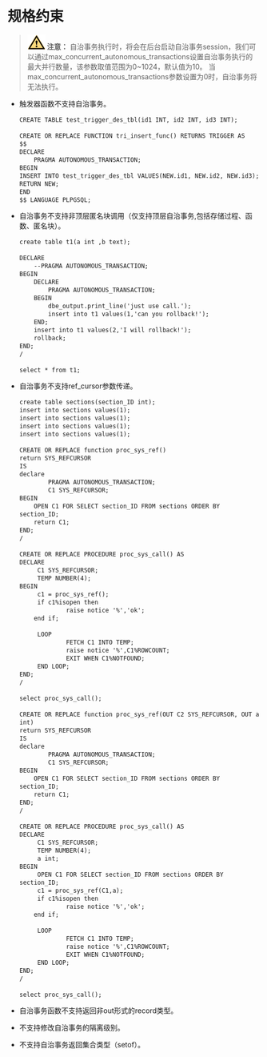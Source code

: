 # 规格约束<a name="ZH-CN_TOPIC_0289900513"></a>

>![](public_sys-resources/icon-caution.gif) **注意：** 
>自治事务执行时，将会在后台启动自治事务session，我们可以通过max\_concurrent\_autonomous\_transactions设置自治事务执行的最大并行数量，该参数取值范围为0\~1024，默认值为10。
>当max\_concurrent\_autonomous\_transactions参数设置为0时，自治事务将无法执行。

-   触发器函数不支持自治事务。

    ```
    CREATE TABLE test_trigger_des_tbl(id1 INT, id2 INT, id3 INT);
    
    CREATE OR REPLACE FUNCTION tri_insert_func() RETURNS TRIGGER AS
    $$
    DECLARE
    	PRAGMA AUTONOMOUS_TRANSACTION;
    BEGIN
    INSERT INTO test_trigger_des_tbl VALUES(NEW.id1, NEW.id2, NEW.id3);
    RETURN NEW;
    END
    $$ LANGUAGE PLPGSQL;
    ```

-   自治事务不支持非顶层匿名块调用（仅支持顶层自治事务,包括存储过程、函数、匿名块）。

    ```
    create table t1(a int ,b text);
    
    DECLARE 
    	--PRAGMA AUTONOMOUS_TRANSACTION;
    BEGIN
    	DECLARE 
    		PRAGMA AUTONOMOUS_TRANSACTION;
    	BEGIN
    		dbe_output.print_line('just use call.');
    		insert into t1 values(1,'can you rollback!');
    	END;
    	insert into t1 values(2,'I will rollback!');
    	rollback;
    END;
    /
    
    select * from t1;
    
    ```

-   自治事务不支持ref\_cursor参数传递。

    ```
    create table sections(section_ID int);
    insert into sections values(1);
    insert into sections values(1);
    insert into sections values(1);
    insert into sections values(1);
    
    CREATE OR REPLACE function proc_sys_ref()
    return SYS_REFCURSOR
    IS
    declare
    		PRAGMA AUTONOMOUS_TRANSACTION;
            C1 SYS_REFCURSOR;
    BEGIN
    	OPEN C1 FOR SELECT section_ID FROM sections ORDER BY section_ID;
    	return C1;
    END;
    /
    
    CREATE OR REPLACE PROCEDURE proc_sys_call() AS 
    DECLARE
    	 C1 SYS_REFCURSOR;
    	 TEMP NUMBER(4);
    BEGIN
    	 c1 = proc_sys_ref();
    	 if c1%isopen then
    			 raise notice '%','ok';
    	end if;
    
    	 LOOP
    			 FETCH C1 INTO TEMP;
    			 raise notice '%',C1%ROWCOUNT;
    			 EXIT WHEN C1%NOTFOUND;
    	 END LOOP;
    END;
    /
    
    select proc_sys_call();
    
    CREATE OR REPLACE function proc_sys_ref(OUT C2 SYS_REFCURSOR, OUT a int)
    return SYS_REFCURSOR
    IS
    declare
    		PRAGMA AUTONOMOUS_TRANSACTION;
            C1 SYS_REFCURSOR;
    BEGIN
    	OPEN C1 FOR SELECT section_ID FROM sections ORDER BY section_ID;
    	return C1;
    END;
    /
    
    CREATE OR REPLACE PROCEDURE proc_sys_call() AS 
    DECLARE
    	 C1 SYS_REFCURSOR;
    	 TEMP NUMBER(4);
    	 a int;
    BEGIN
    	 OPEN C1 FOR SELECT section_ID FROM sections ORDER BY section_ID;
    	 c1 = proc_sys_ref(C1,a);
    	 if c1%isopen then
    			 raise notice '%','ok';
    	end if;
    
    	 LOOP
    			 FETCH C1 INTO TEMP;
    			 raise notice '%',C1%ROWCOUNT;
    			 EXIT WHEN C1%NOTFOUND;
    	 END LOOP;
    END;
    /
    
    select proc_sys_call();
    ```

-   自治事务函数不支持返回非out形式的record类型。
-   不支持修改自治事务的隔离级别。
-   不支持自治事务返回集合类型（setof）。

